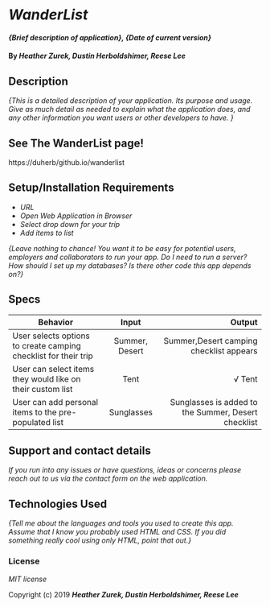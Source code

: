 # _WanderList_

#### _{Brief description of application}, {Date of current version}_

#### By _**Heather Zurek, Dustin Herboldshimer, Reese Lee**_

## Description

_{This is a detailed description of your application. Its purpose and usage.  Give as much detail as needed to explain what the application does, and any other information you want users or other developers to have. }_

## See The WanderList page!

https://duherb/github.io/wanderlist

## Setup/Installation Requirements

* _URL_
* _Open Web Application in Browser_
* _Select drop down for your trip_
* _Add items to list_

_{Leave nothing to chance! You want it to be easy for potential users, employers and collaborators to run your app. Do I need to run a server? How should I set up my databases? Is there other code this app depends on?}_

## Specs

| Behavior | Input | Output |
| ------------- |:-------------:| -----:|
| User selects options to create camping checklist for their trip | Summer, Desert | Summer,Desert camping checklist appears |
| User can select items they would like on their custom list | Tent | √ Tent |
| User can add personal items to the pre-populated list | Sunglasses | Sunglasses is added to the Summer, Desert checklist |



## Support and contact details

_If you run into any issues or have questions, ideas or concerns please reach out to us via the contact form on the web application._

## Technologies Used

_{Tell me about the languages and tools you used to create this app. Assume that I know you probably used HTML and CSS. If you did something really cool using only HTML, point that out.}_

### License

*MIT license*

Copyright (c) 2019 **_Heather Zurek, Dustin Herboldshimer, Reese Lee_**
